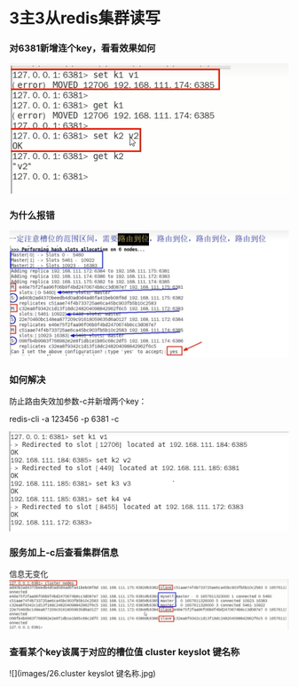 # 3主3从redis集群读写

### 对6381新增连个key，看看效果如何

![](images/22.集群环境对6381新增两个key.jpg)

### 为什么报错

![](images/23.为什么报错.jpg)

### 如何解决

防止路由失效加参数-c并新增两个key：

redis-cli -a 123456 -p 6381 -c

![](images/24.集群重定向.jpg)

### 服务加上-c后查看集群信息

信息无变化![](images/25.查看集群信息.jpg)

### 查看某个key该属于对应的槽位值 cluster keyslot 键名称

![](images/26.cluster keyslot 键名称.jpg)







